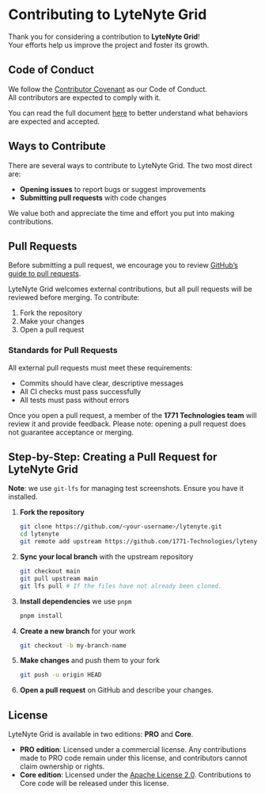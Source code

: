 # Contributing to LyteNyte Grid

Thank you for considering a contribution to **LyteNyte Grid**!  
Your efforts help us improve the project and foster its growth.

## Code of Conduct

We follow the [Contributor Covenant](https://www.contributor-covenant.org/) as our Code of Conduct.  
All contributors are expected to comply with it.

You can read the full document [here](https://github.com/1771-Technologies/lytenyte/blob/main/CODE_OF_CONDUCT.md) to better understand what behaviors are expected and accepted.

## Ways to Contribute

There are several ways to contribute to LyteNyte Grid. The two most direct are:

- **Opening issues** to report bugs or suggest improvements
- **Submitting pull requests** with code changes

We value both and appreciate the time and effort you put into making contributions.

## Pull Requests

Before submitting a pull request, we encourage you to review [GitHub’s guide to pull requests](https://docs.github.com/en/pull-requests/collaborating-with-pull-requests/proposing-changes-to-your-work-with-pull-requests/about-pull-requests).

LyteNyte Grid welcomes external contributions, but all pull requests will be reviewed before merging. To contribute:

1. Fork the repository
2. Make your changes
3. Open a pull request

### Standards for Pull Requests

All external pull requests must meet these requirements:

- Commits should have clear, descriptive messages
- All CI checks must pass successfully
- All tests must pass without errors

Once you open a pull request, a member of the **1771 Technologies team** will review it and provide feedback.
Please note: opening a pull request does not guarantee acceptance or merging.

## Step-by-Step: Creating a Pull Request for LyteNyte Grid

**Note**: we use `git-lfs` for managing test screenshots. Ensure you have it installed.

1. **Fork the repository**

   ```sh
   git clone https://github.com/<your-username>/lytenyte.git
   cd lytenyte
   git remote add upstream https://github.com/1771-Technologies/lytenyte.git
   ```

2. **Sync your local branch** with the upstream repository

   ```sh
   git checkout main
   git pull upstream main
   git lfs pull # If the files have not already been cloned.
   ```

3. **Install dependencies** we use `pnpm`

   ```sh
   pnpm install
   ```

4. **Create a new branch** for your work

   ```sh
   git checkout -b my-branch-name
   ```

5. **Make changes** and push them to your fork

   ```sh
   git push -u origin HEAD
   ```

6. **Open a pull request** on GitHub and describe your changes.

## License

LyteNyte Grid is available in two editions: **PRO** and **Core**.

- **PRO edition**: Licensed under a commercial license. Any contributions made to PRO code remain under this license, and contributors cannot claim ownership or rights.
- **Core edition**: Licensed under the [Apache License 2.0](https://www.apache.org/licenses/LICENSE-2.0). Contributions to Core code will be released under this license.
